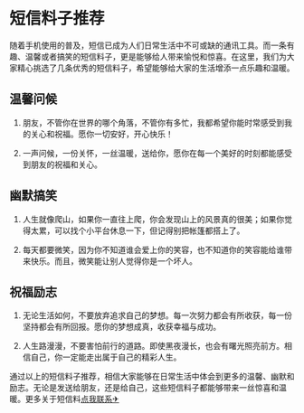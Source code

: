 # 短信料子推荐

随着手机使用的普及，短信已成为人们日常生活中不可或缺的通讯工具。而一条有趣、温馨或者搞笑的短信料子，更是能够给人带来愉悦和惊喜。在这里，我们为大家精心挑选了几条优秀的短信料子，希望能够给大家的生活增添一点乐趣和温暖。

## 温馨问候

1. 朋友，不管你在世界的哪个角落，不管你有多忙，我都希望你能时常感受到我的关心和祝福。愿你一切安好，开心快乐！

2. 一声问候，一份关怀，一丝温暖，送给你，愿你在每一个美好的时刻都能感受到朋友的祝福和关心。

## 幽默搞笑

1. 人生就像爬山，如果你一直往上爬，你会发现山上的风景真的很美；如果你觉得太累，可以找个小平台休息一下，但记得别把帐篷都搭上了。

2. 每天都要微笑，因为你不知道谁会爱上你的笑容，也不知道你的笑容能给谁带来快乐。而且，微笑能让别人觉得你是一个坏人。

## 祝福励志

1. 无论生活如何，不要放弃追求自己的梦想。每一次努力都会有所收获，每一份坚持都会有所回报。愿你的梦想成真，收获幸福与成功。

2. 人生路漫漫，不要害怕前行的道路。即使黑夜漫长，也会有曙光照亮前方。相信自己，你一定能走出属于自己的精彩人生。

通过以上的短信料子推荐，相信大家能够在日常生活中体会到更多的温馨、幽默和励志。无论是发送给朋友，还是给自己，这些短信料子都能够带来一丝惊喜和温暖。更多关于短信料[点我联系✈](https://www.G208.com)